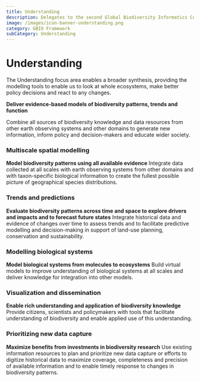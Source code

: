 ```yaml
---
title: Understanding
description: Delegates to the second Global Biodiversity Informatics Conference (GBIC2) called for a global alliance for biodiversity knowledge to align efforts to deliver current, accurate and comprehensive data, information and knowledge on the world's biodiversity. 
image: /images/icon-banner-understanding.png
category: GBIO Framework
subCategory: Understanding
---
```

Understanding
===================

The Understanding focus area enables a broader synthesis, providing the modelling tools to enable us to look at whole ecosystems, make better policy decisions and react to any changes.

**Deliver evidence-based models of biodiversity patterns, trends and function**

Combine all sources of biodiversity knowledge and data resources from other earth observing systems and other domains to generate new information, inform policy and decision-makers and educate wider society.

<!-- toc -->
<!-- tocstop -->

### Multiscale spatial modelling

**Model biodiversity patterns using all available evidence**
Integrate data collected at all scales with earth observing systems from other domains and with taxon-specific biological information to create the fullest possible picture of geographical species distributions.

### Trends and predictions

**Evaluate biodiversity patterns across time and space to explore drivers and impacts and to forecast future states**
Integrate historical data and evidence of changes over time to assess trends and to facilitate predictive modelling and decision-making in support of land-use planning, conservation and sustainability.

### Modelling biological systems

**Model biological systems from molecules to ecosystems**
Build virtual models to improve understanding of biological systems at all scales and deliver knowledge for integration into other models.

### Visualization and dissemination

**Enable rich understanding and application of biodiversity knowledge**
Provide citizens, scientists and policymakers with tools that facilitate understanding of biodiversity and enable applied use of this understanding.

### Prioritizing new data capture

**Maximize benefits from investments in biodiversity research**
Use existing information resources to plan and prioritize new data capture or efforts to digitize historical data to maximize coverage, completeness and precision of available information and to enable timely response to changes in biodiversity patterns.